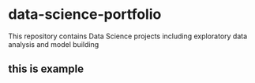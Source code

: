 # data-science-portfolio
This repository contains Data Science projects including exploratory data analysis and model building
## this is example
